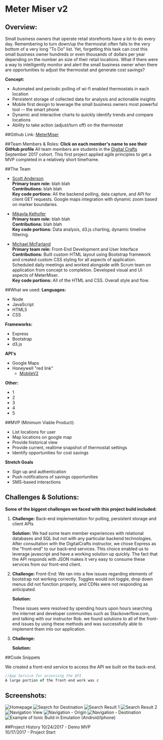 # Meter Miser v2


## Overview:
Small business owners that operate retail storefronts have a lot to do every day.  Remembering to turn down/up the thermostat often falls to the very bottom of a very long "To Do" list.  Yet, forgetting this task can cost this small business owner hundreds or even thousands of dollars per year depending on the number an size of their retail locations.
What if there were a way to intelligently monitor and alert the small business owner when there are opportunities to adjust the thermostat and generate cost savings?


**Concept:**
* Automated and periodic polling of wi-fi enabled thermostats in each location
* Persistent storage of collected data for analysis and actionable insights
* Mobile first design to leverage the small business owners most powerful tool -- the smart phone
* Dynamic and interactive charts to quickly identify trends and compare locations
* Ability to take action (adjust/turn off) on the thermostat

##Github Link:
[MeterMiser]()

##Team Members & Roles:
**Click on each member's name to see their GitHub profile**
All team members are students in the [Digital Crafts](https://digitalcrafts.com) September 2017 cohort. This first project applied agile principles to get a MVP completed in a relatively short timeframe.

##The Team
* [Scott Anderson](https://https://github.com/YankeeSoccerNut/)  
**Primary team role:** blah blah <br />
**Contributions:**  blah blah<br />
**Key code portions:** All the backend polling, data capture, and API for client GET requests.  Google maps integration with dynamic zoom based on marker boundaries.

* [Mikayla Kelhofer](https://github.com/mkelhofer/)  
**Primary team role:** blah blah<br />
**Contributions:** blah blah <br />
**Key code portions:** Data analysis, d3.js charting, dynamic timeline filtering.

* [Michael McFarland](https://github.com/mcfarland422)  
**Primary team role:** Front-End Development and User Interface<br />
**Contributions:** Built custom HTML layout using Bootstrap framework and created custom CSS styling for all aspects of application. Scheduled daily meetings and worked alongside with Scrum team on application from concept to completion. Developed visual and UI aspects of MeterMiser.<br />
**Key code portions:** All of the HTML and CSS.  Overall style and flow.


##What we used:
**Languages:**
* Node
* JavaScript
* HTML5
* CSS

**Frameworks:**
* Express
* Bootstrap
* d3.js

**API's**
* Google Maps
* Honeywell "red link"
  * [MobileV2](https://tccna.honeywell.com/ws/MobileV2.asmx)

**Other:**  
* 1
* 2
* 3
* 4
* 5


##MVP (Minimum Viable Product):

* List locations for user
* Map locations on google map
* Provide historical view
* Provide current, realtime snapshot of thermostat settings
* Identify opportunities for cost savings

**Stretch Goals**
* Sign up and authentication
* Push notifications of savings opportunities
* SMS-based interactions

## Challenges & Solutions:
**Some of the biggest challenges we faced with this project build included:**

1.  **Challenge:** Back-end implementation for polling, persistent storage and client APIs

    **Solution:**  We had some team member experiences with relational databases and SQL but not with any particular backend technologies.  After consultation with the DigitalCrafts instructor, we chose Express as the "front-end" to our back-end services.  This choice enabled us to leverage javascript and have a working solution up quickly.  The fact that the API responds with JSON makes it very easy to consume these services from our front-end client.


2.  **Challenge:**   Front-End:
    We ran into a few issues regarding elements of bootstrap not working correctly. Toggles would not toggle, drop down menus did not function properly, and CDNs were not responding as anticipated.

    **Solution:**

    These issues were resolved by spending hours upon hours searching the internet and developer communities such as Stackoverflow.com, and talking with our instructor Rob.  we found solutions to all of
    the front-end issues by using these methods and was successfully able to implement them into our application.

3.  **Challenge:**  

    **Solution:**


##Code Snippets

<!-- Insert code here -->
We created a front-end service to access the API we built on the back-end.  

```JavaScript
//App Service for accessing the API
A large portion of the front-end work was c
```

## Screenshots:
![Homepage](static/img/screenshots/splash_page.png)
![Search for Destination](static/img/screenshots/search_view.png)
![Search Result 1](static/img/screenshots/search_result_chipotle.png)
![Search Result 2](static/img/screenshots/search_result_D1.png)
![Navigation View](static/img/screenshots/nav_view_chipotle.png)
![Navigation - Origin](static/img/screenshots/nav_view_origin.png)
![Navigation - Destination](static/img/screenshots/nav_view_destination.png)
![Example of Ionic Build in Emulation (Android/Iphone)](static/img/ionic_ss.png)
<!-- ![iPhone6](static/img/iphone6.png)
![iPad](static/img/ipad.png)
![Android](static/img/android.png) -->


##Project History
10/24/2017 - Demo MVP  
10/17/2017 - Project Start  
